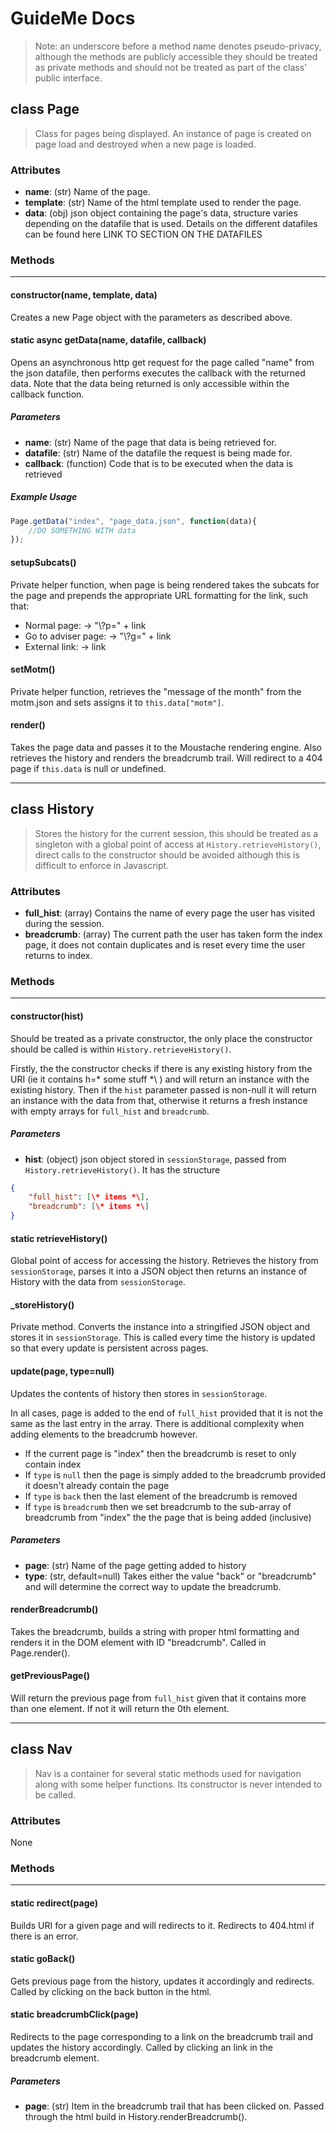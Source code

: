 # GuideMe Docs

> Note: an underscore before a method name denotes pseudo-privacy, although the methods are publicly accessible they should be treated as private methods and should not be treated as part of the class' public interface.

## **class** Page

> Class for pages being displayed. An instance of page is created on page load and destroyed when a new page is loaded.

### Attributes

- **name**: (str) Name of the page.
- **template**: (str) Name of the html template used to render the page.
- **data**: (obj) json object containing the page's data, structure varies depending on the datafile that is used. Details on the different datafiles can be found here LINK TO SECTION ON THE DATAFILES

### Methods

---

#### constructor(name, template, data)

Creates a new Page object with the parameters as described above.

#### **static async getData(name, datafile, callback)**

Opens an asynchronous http get request for the page called "name" from the json datafile, then performs executes the callback with the returned data. Note that the data being returned is only accessible within the callback function.

##### Parameters

- **name**: (str) Name of the page that data is being retrieved for.
- **datafile**: (str) Name of the datafile the request is being made for.
- **callback**: (function) Code that is to be executed when the data is retrieved

##### Example Usage

```js
Page.getData("index", "page_data.json", function(data){
    //DO SOMETHING WITH data
});
```

#### **setupSubcats()**

Private helper function, when page is being rendered takes the subcats for the page and prepends the appropriate URL formatting for the link, such that:

- Normal page: &rarr; "\\?p=" + link
- Go to adviser page: &rarr; "\\?g=" + link
- External link: &rarr; link

#### **setMotm()**

Private helper function, retrieves the "message of the month" from the motm.json and sets assigns it to ```this.data["motm"]```.

#### render()

Takes the page data and passes it to the Moustache rendering engine. Also retrieves the history and renders the breadcrumb trail. Will redirect to a 404 page if ```this.data``` is null or undefined.

---

## **class** History

> Stores the history for the current session, this should be treated as a singleton with a global point of access at ```History.retrieveHistory()```, direct calls to the constructor should be avoided although this is difficult to enforce in Javascript.

### Attributes

- **full_hist**: (array) Contains the name of every page the user has visited during the session.
- **breadcrumb**: (array) The current path the user has taken form the index page, it does not contain duplicates and is reset every time the user returns to index.

### Methods

---

#### constructor(hist)

Should be treated as a private constructor, the only place the constructor should be called is within ```History.retrieveHistory()```.

Firstly, the the constructor checks if there is any existing history from the URI (ie it contains h=\* some stuff *\ ) and will return an instance with the existing history. Then if the ```hist``` parameter passed is non-null it will return an instance with the data from that, otherwise it returns a fresh instance with empty arrays for ```full_hist``` and ```breadcrumb```.

##### Parameters

- **hist**: (object) json object stored in ```sessionStorage```, passed from ```History.retrieveHistory()```. It has the structure

```json
{
    "full_hist": [\* items *\],
    "breadcrumb": [\* items *\]
}
```

#### static retrieveHistory()

Global point of access for accessing the history. Retrieves the history from ```sessionStorage```, parses it into a JSON object then returns an instance of History with the data from ```sessionStorage```.

#### _storeHistory()

Private method. Converts the instance into a stringified JSON object and stores it in ```sessionStorage```. This is called every time the history is updated so that every update is persistent across pages.

#### update(page, type=null)

Updates the contents of history then stores in ```sessionStorage```.

In all cases, page is added to the end of `full_hist` provided that it is not the same as the last entry in the array. There is additional complexity when adding elements to the breadcrumb however.

- If the current page is "index" then the breadcrumb is reset to only contain index
- If `type` is `null` then the page is simply added to the breadcrumb provided it doesn't already contain the page
- If `type` is `back` then the last element of the breadcrumb is removed
- If `type` is `breadcrumb` then we set breadcrumb to the sub-array of breadcrumb from "index" the the page that is being added (inclusive)

##### Parameters

- **page**: (str) Name of the page getting added to history
- **type**: (str, default=null) Takes either the value "back" or "breadcrumb" and will determine the correct way to update the breadcrumb.

#### renderBreadcrumb()

Takes the breadcrumb, builds a string with proper html formatting and renders it in the DOM element with ID "breadcrumb". Called in Page.render().

#### getPreviousPage()

Will return the previous page from `full_hist` given that it contains more than one element. If not it will return the 0th element.

---

## **class** Nav

> Nav is a container for several static methods used for navigation along with some helper functions. Its constructor is never intended to be called.

### Attributes

None

### Methods

---

#### static redirect(page)

Builds URI for a given page and will redirects to it. Redirects to 404.html if there is an error.

#### static goBack()

Gets previous page from the history, updates it accordingly and redirects. Called by clicking on the back button in the html.

#### static breadcrumbClick(page)

Redirects to the page corresponding to a link on the breadcrumb trail and updates the history accordingly. Called by clicking an link in the breadcrumb element.

##### Parameters

- **page**: (str) Item in the breadcrumb trail that has been clicked on. Passed through the html build in History.renderBreadcrumb().
 